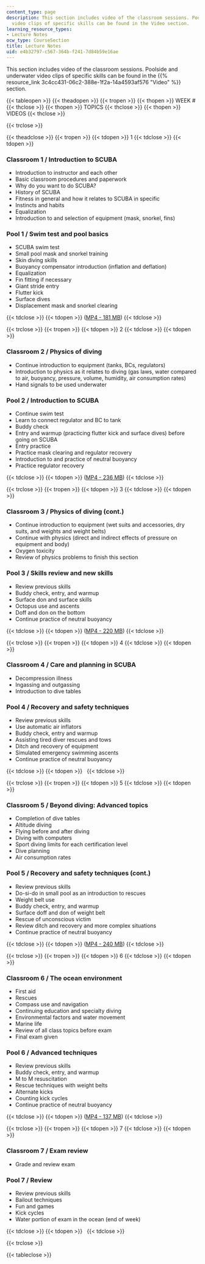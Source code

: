 ```yaml
---
content_type: page
description: This section includes video of the classroom sessions. Poolside and underwater
  video clips of specific skills can be found in the Video section.
learning_resource_types:
- Lecture Notes
ocw_type: CourseSection
title: Lecture Notes
uid: e4b32797-c567-364b-f241-7d84b59e16ae
---
```


This section includes video of the classroom sessions. Poolside and underwater video clips of specific skills can be found in the {{% resource_link 3c4cc431-06c2-388e-1f2a-14a4593af576 "Video" %}} section.

{{< tableopen >}}
{{< theadopen >}}
{{< tropen >}}
{{< thopen >}}
WEEK #
{{< thclose >}}
{{< thopen >}}
TOPICS
{{< thclose >}}
{{< thopen >}}
VIDEOS
{{< thclose >}}

{{< trclose >}}

{{< theadclose >}}
{{< tropen >}}
{{< tdopen >}}
1
{{< tdclose >}}
{{< tdopen >}}


### Classroom 1 / Introduction to SCUBA

  

*   Introduction to instructor and each other
*   Basic classroom procedures and paperwork
*   Why do you want to do SCUBA?
*   History of SCUBA
*   Fitness in general and how it relates to SCUBA in specific
*   Instincts and habits
*   Equalization
*   Introduction to and selection of equipment (mask, snorkel, fins)

  

### Pool 1 / Swim test and pool basics

  

*   SCUBA swim test
*   Small pool mask and snorkel training
*   Skin diving skills
*   Buoyancy compensator introduction (inflation and deflation)
*   Equalization
*   Fin fitting if necessary
*   Giant stride entry
*   Flutter kick
*   Surface dives
*   Displacement mask and snorkel clearing


{{< tdclose >}}
{{< tdopen >}}
([MP4 - 181 MB](http://www.archive.org/download/MITPE.210S07/ocw-pe.210-05apr2007-220k.mp4))
{{< tdclose >}}

{{< trclose >}}
{{< tropen >}}
{{< tdopen >}}
2
{{< tdclose >}}
{{< tdopen >}}


### Classroom 2 / Physics of diving

  

*   Continue introduction to equipment (tanks, BCs, regulators)
*   Introduction to physics as it relates to diving (gas laws, water compared to air, buoyancy, pressure, volume, humidity, air consumption rates)
*   Hand signals to be used underwater

  

### Pool 2 / Introduction to SCUBA

  

*   Continue swim test
*   Learn to connect regulator and BC to tank
*   Buddy check
*   Entry and warmup (practicing flutter kick and surface dives) before going on SCUBA
*   Entry practice
*   Practice mask clearing and regulator recovery
*   Introduction to and practice of neutral buoyancy
*   Practice regulator recovery


{{< tdclose >}}
{{< tdopen >}}
([MP4 - 236 MB](http://www.archive.org/download/MITPE.210S07/ocw-pe.210-12apr2007-220k.mp4))
{{< tdclose >}}

{{< trclose >}}
{{< tropen >}}
{{< tdopen >}}
3
{{< tdclose >}}
{{< tdopen >}}


### Classroom 3 / Physics of diving (cont.)

  

*   Continue introduction to equipment (wet suits and accessories, dry suits, and weights and weight belts)
*   Continue with physics (direct and indirect effects of pressure on equipment and body)
*   Oxygen toxicity
*   Review of physics problems to finish this section

  

### Pool 3 / Skills review and new skills

  

*   Review previous skills
*   Buddy check, entry, and warmup
*   Surface don and surface skills
*   Octopus use and ascents
*   Doff and don on the bottom
*   Continue practice of neutral buoyancy


{{< tdclose >}}
{{< tdopen >}}
([MP4 - 220 MB](http://www.archive.org/download/MITPE.210S07/ocw-pe.210-19apr2007-220k.mp4))
{{< tdclose >}}

{{< trclose >}}
{{< tropen >}}
{{< tdopen >}}
4
{{< tdclose >}}
{{< tdopen >}}


### Classroom 4 / Care and planning in SCUBA

  

*   Decompression illness
*   Ingassing and outgassing
*   Introduction to dive tables

  

### Pool 4 / Recovery and safety techniques

  

*   Review previous skills
*   Use automatic air inflators
*   Buddy check, entry and warmup
*   Assisting tired diver rescues and tows
*   Ditch and recovery of equipment
*   Simulated emergency swimming ascents
*   Continue practice of neutral buoyancy


{{< tdclose >}}
{{< tdopen >}}
 
{{< tdclose >}}

{{< trclose >}}
{{< tropen >}}
{{< tdopen >}}
5
{{< tdclose >}}
{{< tdopen >}}


### Classroom 5 / Beyond diving: Advanced topics

  

*   Completion of dive tables
*   Altitude diving
*   Flying before and after diving
*   Diving with computers
*   Sport diving limits for each certification level
*   Dive planning
*   Air consumption rates

  

### Pool 5 / Recovery and safety techniques (cont.)

  

*   Review previous skills
*   Do-si-do in small pool as an introduction to rescues
*   Weight belt use
*   Buddy check, entry, and warmup
*   Surface doff and don of weight belt
*   Rescue of unconscious victim
*   Review ditch and recovery and more complex situations
*   Continue practice of neutral buoyancy


{{< tdclose >}}
{{< tdopen >}}
([MP4 - 240 MB](http://www.archive.org/download/MITPE.210S07/ocw-pe.210-26apr2007-220k.mp4))
{{< tdclose >}}

{{< trclose >}}
{{< tropen >}}
{{< tdopen >}}
6
{{< tdclose >}}
{{< tdopen >}}


### Classroom 6 / The ocean environment

  

*   First aid
*   Rescues
*   Compass use and navigation
*   Continuing education and specialty diving
*   Environmental factors and water movement
*   Marine life
*   Review of all class topics before exam
*   Final exam given

  

### Pool 6 / Advanced techniques

  

*   Review previous skills
*   Buddy check, entry, and warmup
*   M to M resuscitation
*   Rescue techniques with weight belts
*   Alternate kicks
*   Counting kick cycles
*   Continue practice of neutral buoyancy


{{< tdclose >}}
{{< tdopen >}}
([MP4 - 137 MB](http://www.archive.org/download/MITPE.210S07/ocw-pe.210-03may2007-220k.mp4))
{{< tdclose >}}

{{< trclose >}}
{{< tropen >}}
{{< tdopen >}}
7
{{< tdclose >}}
{{< tdopen >}}


### Classroom 7 / Exam review

  

*   Grade and review exam

  

### Pool 7 / Review

  

*   Review previous skills
*   Bailout techniques
*   Fun and games
*   Kick cycles
*   Water portion of exam in the ocean (end of week)


{{< tdclose >}}
{{< tdopen >}}
 
{{< tdclose >}}

{{< trclose >}}

{{< tableclose >}}
